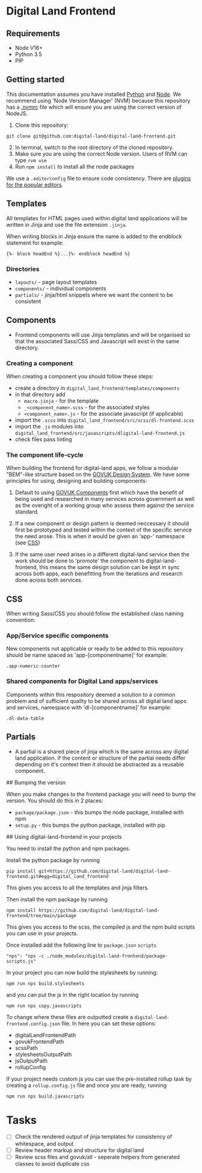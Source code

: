 # Digital Land Frontend

## Requirements

- Node V16+
- Python 3.5
- PIP

## Getting started

This documentation assumes you have installed [Python](https://docs.python.org/3/using/unix.html#getting-and-installing-the-latest-version-of-python) and [Node](https://www.freecodecamp.org/news/how-to-install-node-in-your-machines-macos-linux-windows/). We recommend using 'Node Version Manager' (NVM) because this repository has a [.nvmrc](.nvmrc) file which will ensure you are using the correct version of NodeJS.

1. Clone this repository:
```
git clone git@github.com:digital-land/digital-land-frontend.git
```
2. In terminal, switch to the root directory of the cloned repository.
3. Make sure you are using the correct Node version. Users of RVM can type `rvm use`
2. Run `npm install` to install all the node packages

We use a `.editorconfig` file to ensure code consistency. There are [plugins for the popular editors](https://editorconfig.org/#download).

## Templates

All templates for HTML pages used within digital land applications will be written in Jinja and use the file extension `.jinja`. 

When writing blocks in Jinja ensure the name is added to the endblock statement for example:

```
{%- block headEnd %}...{%- endblock headEnd %}
```

### Directories

* `layouts/` - page layout templates
* `components/` - individual components
* `partials/` - jinja/html snippets where we want the content to be consistent

 ## Components

 - Frontend components will use Jinja templates and will be organised so that the associated Sass/CSS and Javascript will exist in the same directory.

 ### Creating a component

 When creating a component you should follow these steps:

 - create a directory in `digital_land_frontend/templates/components`
 - in that directory add
   - `macro.jinja` - for the template
   - `_<component_name>.scss` - for the associated styles
   - `<component_name>.js` - for the associate javascript (if applicable)
- import the `.scss` into `digital_land_frontend/src/scss/dl-frontend.scss`
- import the `.js` modules into `digital_land_frontend/src/javascripts/dligital-land-frontend.js`
- check files pass linting

### The component life-cycle

When building the frontend for digital-land apps, we follow a modular "BEM"-like structure based on the [GOVUK Design System](https://design-system.service.gov.uk/). We have some principles for using, designing and building components:

1. Default to using [GOVUK Components](https://design-system.service.gov.uk/components/) first which have the benefit of being used and researched in many services across government as well as the overight of a working group who assess them against the service standard.

2. If a new component or design pattern is deemed neccessary it should first be prototyped and tested within the context of the specific service the need arose. This is when it would be given an 'app-' namespace (see [CSS](#css))

3. If the same user need arises in a different digital-land service then the work should be done to 'promote' the component to digital-land-frontend, this means the same design solution can be kept in sync across both apps, each benefitting from the iterations and research done across both services.

## CSS

When writing Sass/CSS you should follow the established class naming convention:

### App/Service specific components

New components not applicable or ready to be added to this repository should be name spaced as 'app-[componentname]' for example:

`.app-numeric-counter`

### Shared components for Digital Land apps/services

Components within this respository deemed a solution to a common problem and of sufficient quality to be shared across all digital land apps and services, namespace with 'dl-[componentname]' for example:

`.dl-data-table`

## Partials 

- A partial is a shared piece of jinja which is the same across any digital land application. If the content or structure of the partial needs differ depending on it's context then it should be abstracted as a reusable component.

## Bumping the version

When you make changes to the frontend package you will need to bump the version. You should do this in 2 places:

* `package/package.json` - this bumps the node package, installed with npm
* `setup.py` - this bumps the python package, installed with pip

## Using digital-land-frontend in your projects

You need to install the python and npm packages.

Install the python package by running
```
pip install git+https://github.com/digital-land/digital-land-frontend.git#egg=digital_land_frontend
```
This gives you access to all the templates and jinja filters.

Then install the npm package by running
```
npm install https://github.com/digital-land/digital-land-frontend/tree/main/package
```
This gives you access to the scss, the compiled js and the npm build scripts you can use in your projects.


Once installed add the following line to `package.json` `scripts`
```
"nps": "nps -c ./node_modules/digital-land-frontend/package-scripts.js"
```

In your project you can now build the stylesheets by running:
```
npm run nps build.stylesheets
```

and you can put the js in the right location by running
```
npm run nps copy.javascripts
```

To change where these files are outputted create a `digital-land-frontend.config.json` file. In here you can set these options:

* digitalLandFrontendPath
* govukFrontendPath
* scssPath
* stylesheetsOutputPath
* jsOutputPath
* rollupConfig

If your project needs custom js you can use the pre-installed rollup task by creating a `rollup.config.js` file and once you are ready, running
```
npm run nps build.javascripts
```

# Tasks

- [ ] Check the rendered output of jinja templates for consistency of whitespace, and output
- [ ] Review header markup and structure for digital land
- [ ] Review scss files and govuk/all - seperate helpers from generated classes to avoid duplicate css

